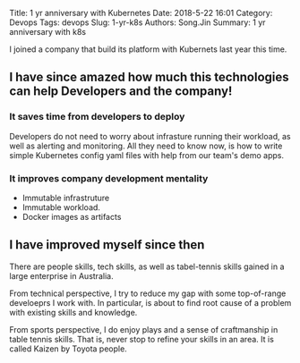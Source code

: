 Title: 1 yr anniversary with Kubernetes
Date: 2018-5-22 16:01
Category: Devops
Tags: devops
Slug: 1-yr-k8s
Authors: Song.Jin
Summary: 1 yr anniversary with k8s

I joined a company that build its platform with Kubernets last year this time.


## I have since amazed how much this technologies can help Developers and the company!


### It saves time from developers to deploy

Developers do not need to worry about infrasture running their workload, as well
as alerting and monitoring. All they need to know now, is how to write simple
Kubernetes config yaml files with help from our team's demo apps.


### It improves company development mentality

- Immutable infrastruture
- Immutable workload.
- Docker images as artifacts

## I have improved myself since then

There are people skills, tech skills, as well as tabel-tennis skills gained in
 a large enterprise in Australia.

From technical perspective, I try to reduce my gap with some top-of-range
develoeprs I work with. In particular, is about to find root cause of a problem
with existing skills and knowledge.

From sports perspective, I do enjoy plays and a sense of craftmanship in
table tennis skills. That is, never stop to refine your skills in an area.
It is called Kaizen by Toyota people.